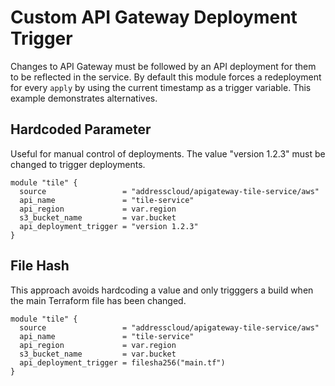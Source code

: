 # Custom API Gateway Deployment Trigger

Changes to API Gateway must be followed by an API deployment for them to be reflected in the service. By default this module forces a redeployment for every `apply` by using the current timestamp as a trigger variable. This example demonstrates alternatives.

## Hardcoded Parameter

Useful for manual control of deployments. The value "version 1.2.3" must be changed to trigger deployments. 

```hcl
module "tile" {
  source                 = "addresscloud/apigateway-tile-service/aws"
  api_name               = "tile-service"
  api_region             = var.region
  s3_bucket_name         = var.bucket
  api_deployment_trigger = "version 1.2.3"
}
```

## File Hash

This approach avoids hardcoding a value and only trigggers a build when the main Terraform file has been changed.

```hcl
module "tile" {
  source                 = "addresscloud/apigateway-tile-service/aws"
  api_name               = "tile-service"
  api_region             = var.region
  s3_bucket_name         = var.bucket
  api_deployment_trigger = filesha256("main.tf")
}
```


